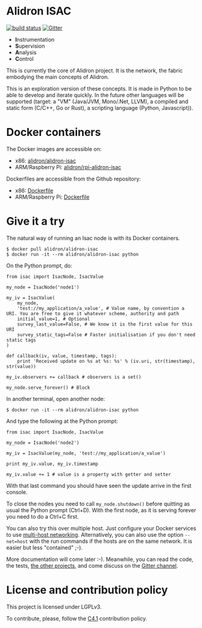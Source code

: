 Alidron ISAC
============

[![build status](https://git.tinigrifi.org/ci/projects/1/status.png?ref=master)](https://git.tinigrifi.org/ci/projects/1?ref=master) [![Gitter](https://badges.gitter.im/gitterHQ/gitter.svg)](https://gitter.im/Alidron/talk)

* **I**nstrumentation
* **S**upervision
* **A**nalysis
* **C**ontrol

This is currently the core of Alidron project. It is the network, the fabric embodying the main concepts of Alidron.

This is an exploration version of these concepts. It is made in Python to be able to develop and iterate quickly. In the future other languages will be supported (target: a "VM" (Java/JVM, Mono/.Net, LLVM), a compiled and static form (C/C++, Go or Rust), a scripting language (Python, Javascript)).

Docker containers
=================

The Docker images are accessible on:
* x86: [alidron/alidron-isac](https://hub.docker.com/r/alidron/alidron-isac/)
* ARM/Raspberry Pi: [alidron/rpi-alidron-isac](https://hub.docker.com/r/alidron/rpi-alidron-isac/)

Dockerfiles are accessible from the Github repository:
* x86: [Dockerfile](https://github.com/Alidron/alidron-isac/blob/master/Dockerfile)
* ARM/Raspberry Pi: [Dockerfile](https://github.com/Alidron/alidron-isac/blob/master/Dockerfile-rpi)

Give it a try
=============

The natural way of running an Isac node is with its Docker containers.
```
$ docker pull alidron/alidron-isac
$ docker run -it --rm alidron/alidron-isac python
```
On the Python prompt, do:
```
from isac import IsacNode, IsacValue

my_node = IsacNode('node1')

my_iv = IsacValue(
    my_node,
    'test://my_application/a_value', # Value name, by convention a URI. You are free to give it whatever scheme, authority and path
    initial_value=1, # Optional
    survey_last_value=False, # We know it is the first value for this URI
    survey_static_tags=False # Faster initialisation if you don't need static tags
)

def callback(iv, value, timestamp, tags):
    print 'Received update on %s at %s: %s' % (iv.uri, str(timestamp), str(value))

my_iv.observers += callback # observers is a set()

my_node.serve_forever() # Block
```

In another terminal, open another node:
```
$ docker run -it --rm alidron/alidron-isac python
```
And type the following at the Python prompt:
```
from isac import IsacNode, IsacValue

my_node = IsacNode('node2')

my_iv = IsacValue(my_node, 'test://my_application/a_value')

print my_iv.value, my_iv.timestamp

my_iv.value += 1 # value is a property with getter and setter
```
With that last command you should have seen the update arrive in the first console.

To close the nodes you need to call `my_node.shutdown()` before quitting as usual the Python prompt (Ctrl+D). With the first node, as it is serving forever you need to do a Ctrl+C first.

You can also try this over multiple host. Just configure your Docker services to use [multi-host networking](https://docs.docker.com/engine/userguide/networking/get-started-overlay/). Alternatively, you can also use the option `--net=host` with the run commands if the hosts are on the same network. It is easier but less "contained" ;-).

More documentation will come later :-). Meanwhile, you can read the code, the tests, [the other projects](https://github.com/Alidron), and come discuss on the [Gitter channel](https://gitter.im/Alidron/talk).

License and contribution policy
===============================

This project is licensed under LGPLv3.

To contribute, please, follow the [C4.1](http://rfc.zeromq.org/spec:22) contribution policy.
